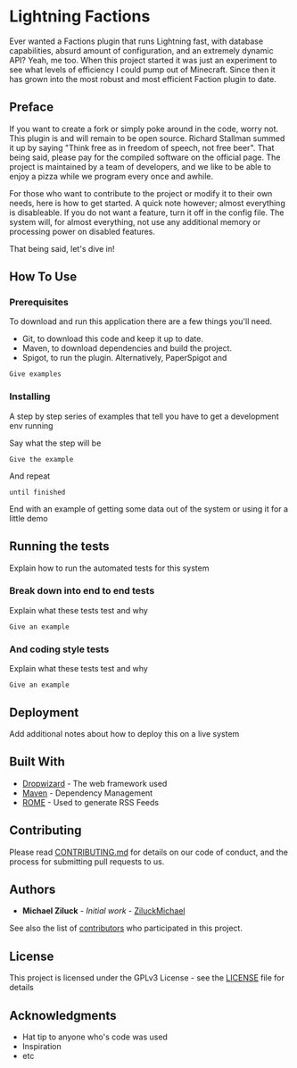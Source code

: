 # Lightning Factions

Ever wanted a Factions plugin that runs Lightning fast, with database capabilities, absurd amount of configuration, and an extremely dynamic API? Yeah, me too. When this project started it was just an experiment to see what levels of efficiency I could pump out of Minecraft. Since then it has grown into the most robust and most efficient Faction plugin to date.

## Preface

If you want to create a fork or simply poke around in the code, worry not. This plugin is and will remain to be open source. Richard Stallman summed it up by saying "Think free as in freedom of speech, not free beer". That being said, please pay for the compiled software on the official page. The project is maintained by a team of developers, and we like to be able to enjoy a pizza while we program every once and awhile.

For those who want to contribute to the project or modify it to their own needs, here is how to get started. A quick note however; almost everything is disableable. If you do not want a feature, turn it off in the config file. The system will, for almost everything, not use any additional memory or processing power on disabled features.

That being said, let's dive in!

## How To Use 

### Prerequisites
To download and run this application there are a few things you'll need.

 - Git, to download this code and keep it up to date.
 - Maven, to download dependencies and build the project.
 - Spigot, to run the plugin. Alternatively, PaperSpigot and 

```
Give examples
```

### Installing

A step by step series of examples that tell you have to get a development env running

Say what the step will be

```
Give the example
```

And repeat

```
until finished
```

End with an example of getting some data out of the system or using it for a little demo

## Running the tests

Explain how to run the automated tests for this system

### Break down into end to end tests

Explain what these tests test and why

```
Give an example
```

### And coding style tests

Explain what these tests test and why

```
Give an example
```

## Deployment

Add additional notes about how to deploy this on a live system

## Built With

* [Dropwizard](http://www.dropwizard.io/1.0.2/docs/) - The web framework used
* [Maven](https://maven.apache.org/) - Dependency Management
* [ROME](https://rometools.github.io/rome/) - Used to generate RSS Feeds

## Contributing

Please read [CONTRIBUTING.md](https://gist.github.com/PurpleBooth/b24679402957c63ec426) for details on our code of conduct, and the process for submitting pull requests to us. 

## Authors

* **Michael Ziluck** - *Initial work* - [ZiluckMichael](https://github.com/ZiluckMichael)

See also the list of [contributors](https://github.com/ZiluckMichael/Factions/contributors) who participated in this project.

## License

This project is licensed under the GPLv3 License - see the [LICENSE](LICENSE) file for details

## Acknowledgments

* Hat tip to anyone who's code was used
* Inspiration
* etc
